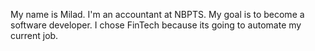 My name is Milad. I'm an accountant at NBPTS. My goal is to become a software developer. I chose FinTech because its going to automate my current job.
